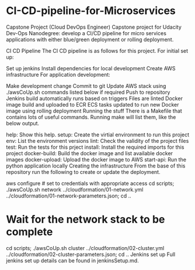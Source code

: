 # CI-CD-pipeline-for-Microservices

Capstone Project (Cloud DevOps Engineer)
Capstone project for Udacity Dev-Ops Nanodegree: develop a CI/CD pipeline for micro services applications with either blue/green deployment or rolling deployment.

CI CD Pipeline
The CI CD pipeline is as follows for this project. For initial set up:

Set up jenkins
Install dependencies for local development
Create AWS infrastructure
For application development:

Make development change
Commit to git
Update AWS stack using ./awsCoUp.sh commands listed below if required
Push to repository
Jenkins build automatically runs based on triggers
Files are linted
Docker image build and uploaded to ECR
ECS tasks updated to run new Docker image using rolling deployment
Running the stuff
There is a Makefile that contains lots of useful commands. Running make will list them, like the below output.

help:           Show this help.
setup:          Create the virtial environment to run this project
env:            List the environment versions
lint:           Check the validity of the project files
test:           Run the tests for this prject
install:        Install the required imports for this project
docker-build:   Build the docker image and list available docker images
docker-upload:  Upload the docker image to AWS
start-api:      Run the python application locally
Creating the infrastructure
From the base of this repository run the following to create or update the deployment.

aws configure # set to credentials with appropriate access
cd scripts; ./awsCoUp.sh network ../cloudformation/01-network.yml ../cloudformation/01-network-parameters.json; cd ..
# Wait for the network stack to be complete
cd scripts; ./awsCoUp.sh cluster ../cloudformation/02-cluster.yml ../cloudformation/02-cluster-parameters.json; cd ..
Jenkins set up
Full jenkins set up details can be found in jenkinsSetup.md.
